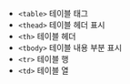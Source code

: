+ `<table>` 테이블 태그
+ `<thead>` 테이블 헤더 표시
+ `<th>` 테이블 헤더
+ `<tbody>` 테이블 내용 부분 표시
+ `<tr>` 테이블 행
+ `<td>` 테이블 열